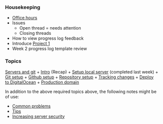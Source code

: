 ### Housekeeping
+ [Office hours](/office-hours)
+ Issues
    + Open thread = needs attention
    + Closing threads
+ How to view progress log feedback
+ Introduce [Project 1](/projects/1)
+ Week 2 progress log template review

### Topics
[Servers and git](https://github.com/susanBuck/dwa15-fall2017/tree/master/01_Servers_and_Git)
    + [Intro](https://github.com/susanBuck/dwa15-fall2017/blob/master/01_Servers_and_Git/00_Intro.md) (Recap)
    + [Setup local server](https://github.com/susanBuck/dwa15-fall2017/blob/master/01_Servers_and_Git/01_Setup_local_server.md) (completed last week)
    + [Git setup](https://github.com/susanBuck/dwa15-fall2017/blob/master/01_Servers_and_Git/03_Git_setup.md)
    + [Github setup](https://github.com/susanBuck/dwa15-fall2017/blob/master/01_Servers_and_Git/04_Github_setup.md)
    + [Repository setup](https://github.com/susanBuck/dwa15-fall2017/blob/master/01_Servers_and_Git/05_Repository_setup.md)
    + [Tracking changes](https://github.com/susanBuck/dwa15-fall2017/blob/master/01_Servers_and_Git/06_Tracking_changes.md)
    + [Deploy to DigitalOcean](https://github.com/susanBuck/dwa15-fall2017/blob/master/01_Servers_and_Git/07_Deploy_to_DigitalOcean.md)
    + [Production domain](https://github.com/susanBuck/dwa15-fall2017/blob/master/01_Servers_and_Git/08_Production_domain.md)

In addition to the above required topics above, the following notes might be of use:

+ [Common problems](https://github.com/susanBuck/dwa15-fall2017/blob/master/01_Servers_and_Git/99_Common_problems.md)
+ [Tips](https://github.com/susanBuck/dwa15-fall2017/blob/master/01_Servers_and_Git/99_Tips.md)
+ [Increasing server security](https://github.com/susanBuck/dwa15-fall2017/blob/master/01_Servers_and_Git/999_Extras/01_Increasing_server_security.md)
